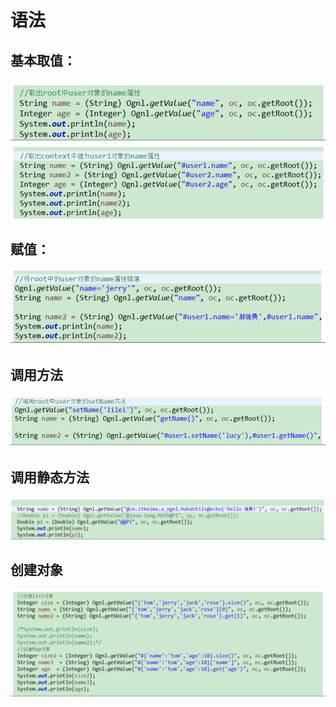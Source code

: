 # 语法

## 基本取值：

![](../../../.gitbook/assets/image%20%2813%29.png)

## 赋值：

![](../../../.gitbook/assets/image%20%2837%29.png)

## 调用方法

![](../../../.gitbook/assets/image%20%2814%29.png)

## 调用静态方法

![](../../../.gitbook/assets/image%20%28164%29.png)

## 创建对象 

![](../../../.gitbook/assets/image%20%28124%29.png)


